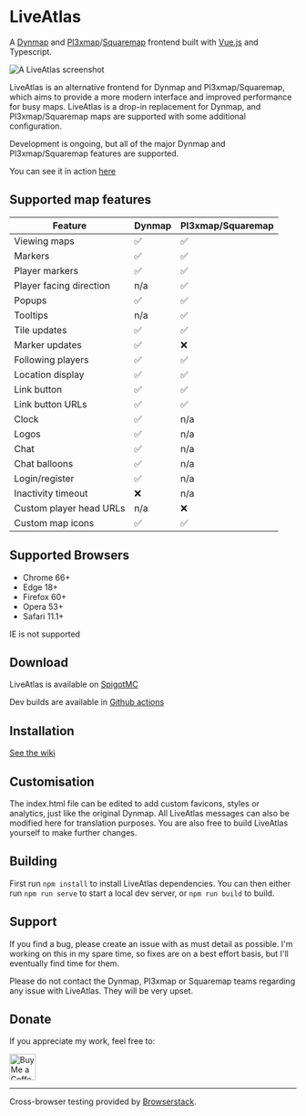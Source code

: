 # LiveAtlas 
A [Dynmap](https://github.com/webbukkit/dynmap) and [Pl3xmap](https://github.com/NeumimTo/Pl3xMap)/[Squaremap](https://github.com/jpenilla/squaremap) frontend built with [Vue.js](https://github.com/vuejs/vue) and Typescript.

![A LiveAtlas screenshot](https://minecraft.rtgame.co.uk/liveatlas/liveatlas4.png)

LiveAtlas is an alternative frontend for Dynmap and Pl3xmap/Squaremap, which aims to provide a more modern interface and improved performance for busy maps. LiveAtlas is a drop-in replacement for Dynmap, and Pl3xmap/Squaremap maps are supported with some additional configuration.

Development is ongoing, but all of the major Dynmap and Pl3xmap/Squaremap features are supported.

You can see it in action [here](https://minecraft.rtgame.co.uk/map/build)

## Supported map features

| Feature | Dynmap | Pl3xmap/Squaremap |
| --------------- | --------------- | --------------- |
| Viewing maps | ✅ | ✅ |
| Markers | ✅ | ✅ |
| Player markers | ✅ | ✅ |
| Player facing direction | n/a | ✅ |
| Popups | ✅ | ✅ |
| Tooltips | n/a | ✅ |
| Tile updates | ✅ | ✅ |
| Marker updates | ✅ | ❌ |
| Following players | ✅ | ✅ |
| Location display | ✅ | ✅ |
| Link button | ✅ | ✅ |
| Link button URLs | ✅ | ✅ |
| Clock | ✅ | n/a |
| Logos | ✅ | n/a | 
| Chat |  ✅ | n/a |
| Chat balloons | ✅ | n/a |
| Login/register | ✅ | n/a |
| Inactivity timeout | ❌ | n/a |
| Custom player head URLs | n/a | ❌ | 
| Custom map icons | ✅ | ✅ |

## Supported Browsers
- Chrome 66+
- Edge 18+
- Firefox 60+
- Opera 53+
- Safari 11.1+

IE is not supported

## Download
LiveAtlas is available on [SpigotMC](https://www.spigotmc.org/resources/liveatlas-a-dynmap-frontend-for-the-modern-web.86939/)

Dev builds are available in [Github actions](https://github.com/JLyne/LiveAtlas/actions/workflows/main.yml)

## Installation
[See the wiki](https://github.com/JLyne/LiveAtlas/wiki/Installation)

## Customisation
The index.html file can be edited to add custom favicons, styles or analytics, just like the original Dynmap. All LiveAtlas messages can also be modified here for translation purposes.
You are also free to build LiveAtlas yourself to make further changes.

## Building
First run `npm install` to install LiveAtlas dependencies. You can then either run `npm run serve` to start a local dev server, or `npm run build` to build.

## Support
If you find a bug, please create an issue with as must detail as possible. I'm working on this in my spare time, so fixes are on a best effort basis, but I'll eventually find time for them.

Please do not contact the Dynmap, Pl3xmap or Squaremap teams regarding any issue with LiveAtlas. They will be very upset.

## Donate
If you appreciate my work, feel free to:

<a href='https://ko-fi.com/jlyne' target='_blank'><img height='35' style='border:0px;height:46px;' src='https://az743702.vo.msecnd.net/cdn/kofi3.png?v=0' border='0' alt='Buy Me a Coffee at ko-fi.com' /></a>
___
  
Cross-browser testing provided by [Browserstack](http://browserstack.com/).
